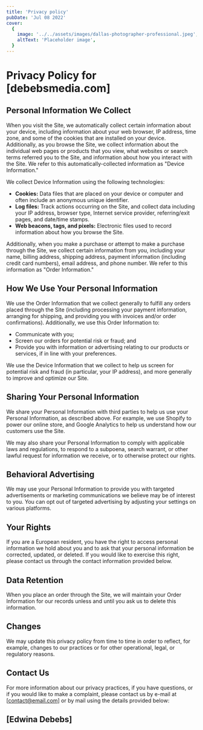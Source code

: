 ```yaml
---
title: 'Privacy policy'
pubDate: 'Jul 08 2022'
cover:
  {
    image: '../../assets/images/dallas-photographer-professional.jpeg',
    altText: 'Placeholder image',
  }
---
```


# Privacy Policy for [debebsmedia.com]

## Personal Information We Collect

When you visit the Site, we automatically collect certain information about your device, including information about your web browser, IP address, time zone, and some of the cookies that are installed on your device. Additionally, as you browse the Site, we collect information about the individual web pages or products that you view, what websites or search terms referred you to the Site, and information about how you interact with the Site. We refer to this automatically-collected information as "Device Information."

We collect Device Information using the following technologies:

- **Cookies:** Data files that are placed on your device or computer and often include an anonymous unique identifier.
- **Log files:** Track actions occurring on the Site, and collect data including your IP address, browser type, Internet service provider, referring/exit pages, and date/time stamps.
- **Web beacons, tags, and pixels:** Electronic files used to record information about how you browse the Site.

Additionally, when you make a purchase or attempt to make a purchase through the Site, we collect certain information from you, including your name, billing address, shipping address, payment information (including credit card numbers), email address, and phone number. We refer to this information as "Order Information."

## How We Use Your Personal Information

We use the Order Information that we collect generally to fulfill any orders placed through the Site (including processing your payment information, arranging for shipping, and providing you with invoices and/or order confirmations). Additionally, we use this Order Information to:

- Communicate with you;
- Screen our orders for potential risk or fraud; and
- Provide you with information or advertising relating to our products or services, if in line with your preferences.

We use the Device Information that we collect to help us screen for potential risk and fraud (in particular, your IP address), and more generally to improve and optimize our Site.

## Sharing Your Personal Information

We share your Personal Information with third parties to help us use your Personal Information, as described above. For example, we use Shopify to power our online store, and Google Analytics to help us understand how our customers use the Site.

We may also share your Personal Information to comply with applicable laws and regulations, to respond to a subpoena, search warrant, or other lawful request for information we receive, or to otherwise protect our rights.

## Behavioral Advertising

We may use your Personal Information to provide you with targeted advertisements or marketing communications we believe may be of interest to you. You can opt out of targeted advertising by adjusting your settings on various platforms.

## Your Rights

If you are a European resident, you have the right to access personal information we hold about you and to ask that your personal information be corrected, updated, or deleted. If you would like to exercise this right, please contact us through the contact information provided below.

## Data Retention

When you place an order through the Site, we will maintain your Order Information for our records unless and until you ask us to delete this information.

## Changes

We may update this privacy policy from time to time in order to reflect, for example, changes to our practices or for other operational, legal, or regulatory reasons.

## Contact Us

For more information about our privacy practices, if you have questions, or if you would like to make a complaint, please contact us by e-mail at [contact@email.com] or by mail using the details provided below:

## [Edwina Debebs]
